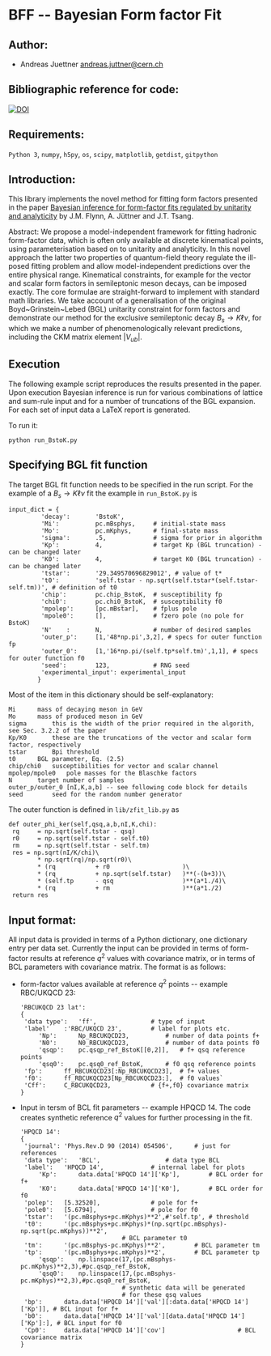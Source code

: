 # BFF -- Bayesian Form factor Fit

## Author:
 - Andreas Juettner    <andreas.juttner@cern.ch>

## Bibliographic reference for code:
[![DOI](https://zenodo.org/badge/623083004.svg)](https://zenodo.org/badge/latestdoi/623083004)

## Requirements:

```Python 3```, ```numpy```, ```h5py```, ```os```, ```scipy```, ```matplotlib```, ```getdist```, ```gitpython```

## Introduction:
This library implements the novel method for fitting form factors presented in the paper
[Bayesian inference for form-factor fits regulated by unitarity and analyticity](https://arxiv.org/abs/2303.11285)
by J.M. Flynn, A. Jüttner and J.T. Tsang. 

Abstract: We propose a model-independent framework for fitting hadronic form-factor data, which is often only available at discrete kinematical points, using parameterisation based on to unitarity and analyticity. In this novel approach the latter two properties of quantum-field theory regulate the ill-posed fitting problem and allow model-independent predictions over the entire physical range. Kinematical constraints, for example for the vector and scalar form factors in semileptonic meson decays, can be imposed exactly. The  core formulae are straight-forward to implement with standard math libraries. We take account of a generalisation of the original Boyd~Grinstein~Lebed (BGL) unitarity constraint for form factors and demonstrate our method for the exclusive semileptonic decay $B_s\to K \ell \nu$, for which we make a number of phenomenologically relevant predictions, including  the CKM matrix element $|V_{ub}|$.
 
## Execution
The following example script reproduces the results presented in the paper. Upon execution 
Bayesian inference is run for various combinations of lattice and sum-rule input and for
a number of truncations of the BGL expansion. For each set of input data a LaTeX report
is generated.

To run it:

```python run_BstoK.py```

## Specifying BGL fit function
The target BGL fit function needs to be specified in the run script. For the example of a $B_s\to K\ell\nu$ fit
the example in  `run_BstoK.py` is
```
input_dict = {
         'decay':       'BstoK',
         'Mi':          pc.mBsphys,     # initial-state mass
         'Mo':          pc.mKphys,      # final-state mass
         'sigma':       .5,             # sigma for prior in algorithm
         'Kp':          4,              # target Kp (BGL truncation) - can be changed later
         'K0':          4,              # target K0 (BGL truncation) - can be changed later
         'tstar':       '29.349570696829012', # value of t*
         't0':          'self.tstar - np.sqrt(self.tstar*(self.tstar-self.tm))', # definition of t0
         'chip':        pc.chip_BstoK,  # susceptibility fp
         'chi0':        pc.chi0_BstoK,  # susceptibility f0
         'mpolep':      [pc.mBstar],    # fplus pole
         'mpole0':      [],             # fzero pole (no pole for BstoK)
         'N'    :       N,              # number of desired samples
         'outer_p':     [1,'48*np.pi',3,2], # specs for outer function fp
         'outer_0':     [1,'16*np.pi/(self.tp*self.tm)',1,1], # specs for outer function f0
         'seed':        123,            # RNG seed
         'experimental_input': experimental_input
        }
```

Most of the item in this dictionary should be self-explanatory:
```
Mi		mass of decaying meson in GeV
Mo		mass of produced meson in GeV
sigma		this is the width of the prior required in the algorith, see Sec. 3.2.2 of the paper
Kp/K0		these are the truncations of the vector and scalar form factor, respectively
tstar 		Bpi threshold
t0		BGL parameter, Eq. (2.5)
chip/chi0	susceptibilities for vector and scalar channel
mpolep/mpole0	pole masses for the Blaschke factors
N		target number of samples
outer_p/outer_0	[nI,K,a,b] -- see following code block for details
seed		seed for the random number generator
```
The outer function is defined in `lib/zfit_lib.py` as 
```
def outer_phi_ker(self,qsq,a,b,nI,K,chi):
 rq     = np.sqrt(self.tstar - qsq)
 r0     = np.sqrt(self.tstar - self.t0)
 rm     = np.sqrt(self.tstar - self.tm)
 res = np.sqrt(nI/K/chi)\
        * np.sqrt(rq)/np.sqrt(r0)\
        * (rq           + r0                    )\
        * (rq           + np.sqrt(self.tstar)   )**(-(b+3))\
        * (self.tp      - qsq                   )**(a*1./4)\
        * (rq           + rm                    )**(a*1./2)
 return res
```
## Input format:
All input data is provided in terms of a Python dictionary, one dictionary entry per data set.  Currently the input can be provided in terms of form-factor results at reference $q^2$ values with covariance matrix, or in terms of BCL parameters with covariance matrix. The format is as follows:

- form-factor values available at reference $q^2$ points -- example RBC/UKQCD 23:
	```
	'RBCUKQCD 23 lat':
	{
 	 'data type':	'ff',				# type of input
	 'label'	:'RBC/UKQCD 23',		# label for plots etc.
         'Np':		Np_RBCUKQCD23,			# number of data points f+
         'N0':		N0_RBCUKQCD23,			# number of data points f0
         'qsqp':	pc.qsqp_ref_BstoK[[0,2]],	# f+ qsq reference points
         'qsq0':	pc.qsq0_ref_BstoK,		# f0 qsq reference points
	 'fp':		ff_RBCUKQCD23[:Np_RBCUKQCD23],  # f+ values
	 'f0':		ff_RBCUKQCD23[Np_RBCUKQCD23:],  # f0 values`
	 'Cff':		C_RBCUKQCD23,			# {f+,f0} covariance matrix
	}
	```
- Input in tersm of BCL fit parameters -- example HPQCD 14. The code creates synthetic reference $q^2$ values for further processing in the fit.
	```
	'HPQCD 14':
	{	
	 'journal': 'Phys.Rev.D 90 (2014) 054506',		# just for references
 	 'data type':	'BCL',					# data type BCL	
	 'label':	'HPQCD 14',				# internal label for plots
         'Kp':		data.data['HPQCD 14']['Kp'],		# BCL order for f+
         'K0':		data.data['HPQCD 14']['K0'],		# BCL order for f0
	 'polep':	[5.32520],				# pole for f+
	 'pole0':	[5.6794],				# pole for f0
	 'tstar':	'(pc.mBsphys+pc.mKphys)**2',#'self.tp',	# threshold
	 't0':		'(pc.mBsphys+pc.mKphys)*(np.sqrt(pc.mBsphys)-np.sqrt(pc.mKphys))**2',
								# BCL parameter t0
	 'tm':		'(pc.mBsphys-pc.mKphys)**2',		# BCL parameter tm
	 'tp':		'(pc.mBsphys+pc.mKphys)**2',		# BCL parameter tp
         'qsqp':	np.linspace(17,(pc.mBsphys-pc.mKphys)**2,3),#pc.qsqp_ref_BstoK,	
         'qsq0':	np.linspace(17,(pc.mBsphys-pc.mKphys)**2,3),#pc.qsq0_ref_BstoK,
								# synthetic data will be generated
								# for these qsq values
	 'bp':		data.data['HPQCD 14']['val'][:data.data['HPQCD 14']['Kp']], # BCL input for f+
	 'b0':		data.data['HPQCD 14']['val'][data.data['HPQCD 14']['Kp']:], # BCL input for f0
	 'Cp0':		data.data['HPQCD 14']['cov']				    # BCL covariance matrix
	}
	```
